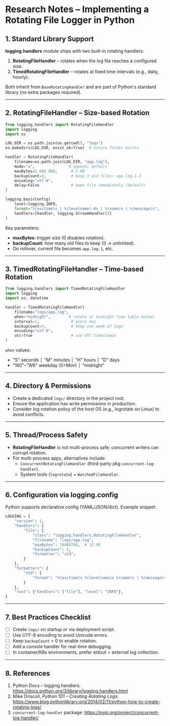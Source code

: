 # Research Notes – Implementing a Rotating File Logger in Python

## 1. Standard Library Support

**logging.handlers** module ships with two built-in rotating handlers:

1. **RotatingFileHandler** – rotates when the log file reaches a configured size.
2. **TimedRotatingFileHandler** – rotates at fixed time intervals (e.g., daily, hourly).

Both inherit from `BaseRotatingHandler` and are part of Python's standard library (no extra packages required).

---

## 2. RotatingFileHandler – Size-based Rotation

```python
from logging.handlers import RotatingFileHandler
import logging
import os

LOG_DIR = os.path.join(os.getcwd(), "logs")
os.makedirs(LOG_DIR, exist_ok=True)  # ensure folder exists

handler = RotatingFileHandler(
    filename=os.path.join(LOG_DIR, "app.log"),
    mode="a",               # append; default
    maxBytes=5_000_000,      # 5 MB
    backupCount=3,           # keep 3 old files: app.log.1-3
    encoding="utf-8",
    delay=False              # open file immediately (default)
)

logging.basicConfig(
    level=logging.INFO,
    format="%(asctime)s | %(levelname)-8s | %(name)s | %(message)s",
    handlers=[handler, logging.StreamHandler()]
)
```

Key parameters:
- **maxBytes**: trigger size (0 disables rotation).
- **backupCount**: how many old files to keep (0 → unlimited).
- On rollover, current file becomes `app.log.1`, etc.

---

## 3. TimedRotatingFileHandler – Time-based Rotation

```python
from logging.handlers import TimedRotatingFileHandler
import logging
import os, datetime

handler = TimedRotatingFileHandler(
    filename="logs/app.log",
    when="midnight",        # rotate at midnight (see table below)
    interval=1,              # every day
    backupCount=7,           # keep one week of logs
    encoding="utf-8",
    utc=True                 # use UTC timestamps
)
```

`when` values:
- "S" seconds │ "M" minutes │ "H" hours │ "D" days
- "W0"–"W6" weekday (0=Mon) │ "midnight"

---

## 4. Directory & Permissions

- Create a dedicated `logs/` directory in the project root.
- Ensure the application has write permissions in production.
- Consider log rotation policy of the host OS (e.g., logrotate on Linux) to avoid conflicts.

---

## 5. Thread/Process Safety

- **RotatingFileHandler** is *not* multi-process safe; concurrent writers can corrupt rotation.
- For multi-process apps, alternatives include:
  - `ConcurrentRotatingFileHandler` (third-party pkg `concurrent-log-handler`).
  - System tools (`logrotate`) + `WatchedFileHandler`.

---

## 6. Configuration via logging.config

Python supports declarative config (YAML/JSON/dict). Example snippet:

```python
LOGGING = {
    "version": 1,
    "handlers": {
        "file": {
            "class": "logging.handlers.RotatingFileHandler",
            "filename": "logs/app.log",
            "maxBytes": 10485760,  # 10 MB
            "backupCount": 5,
            "formatter": "std",
        }
    },
    "formatters": {
        "std": {
            "format": "%(asctime)s %(levelname)s %(name)s | %(message)s"
        }
    },
    "root": {"handlers": ["file"], "level": "INFO"},
}
```

---

## 7. Best Practices Checklist

- [ ] Create `logs/` on startup or via deployment script.
- [ ] Use UTF-8 encoding to avoid Unicode errors.
- [ ] Keep `backupCount` > 0 to enable rotation.
- [ ] Add a console handler for real-time debugging.
- [ ] In container/K8s environments, prefer stdout + external log collection.

---

## 8. References

1. Python Docs – logging.handlers: https://docs.python.org/3/library/logging.handlers.html
2. Mike Driscoll, *Python 101 – Creating Rotating Logs*: https://www.blog.pythonlibrary.org/2014/02/11/python-how-to-create-rotating-logs/
3. `concurrent-log-handler` package: https://pypi.org/project/concurrent-log-handler/